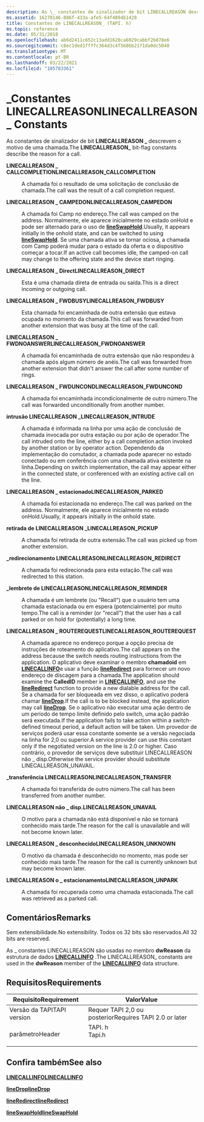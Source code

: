 ```yaml
---
description: As \_ constantes de sinalizador de bit LINECALLREASON descrevem o motivo de uma chamada.
ms.assetid: 16278146-886f-433a-afe5-64f4894b1428
title: Constantes de LINECALLREASON_ (TAPI. h)
ms.topic: reference
ms.date: 05/31/2018
ms.openlocfilehash: ab6d2411c652c13add1620ca6029cabbf2b878e6
ms.sourcegitcommit: c8ec1ded1ffffc364d3c4f560bb2171da0dc5040
ms.translationtype: MT
ms.contentlocale: pt-BR
ms.lasthandoff: 03/22/2021
ms.locfileid: "105783361"
---
```

# <a name="linecallreason_-constants"></a><span data-ttu-id="97234-103">\_Constantes LINECALLREASON</span><span class="sxs-lookup"><span data-stu-id="97234-103">LINECALLREASON\_ Constants</span></span>

<span data-ttu-id="97234-104">As constantes de sinalizador de bit **LINECALLREASON \_** descrevem o motivo de uma chamada.</span><span class="sxs-lookup"><span data-stu-id="97234-104">The **LINECALLREASON\_** bit-flag constants describe the reason for a call.</span></span>

<dl> <dt>

<span data-ttu-id="97234-105"><span id="LINECALLREASON_CALLCOMPLETION"></span><span id="linecallreason_callcompletion"></span>**LINECALLREASON \_ CALLCOMPLETION**</span><span class="sxs-lookup"><span data-stu-id="97234-105"><span id="LINECALLREASON_CALLCOMPLETION"></span><span id="linecallreason_callcompletion"></span>**LINECALLREASON\_CALLCOMPLETION**</span></span>
</dt> <dd> <dl> <dt>



<span data-ttu-id="97234-106">A chamada foi o resultado de uma solicitação de conclusão de chamada.</span><span class="sxs-lookup"><span data-stu-id="97234-106">The call was the result of a call completion request.</span></span>


</dt> </dl> </dd> <dt>

<span data-ttu-id="97234-107"><span id="LINECALLREASON_CAMPEDON"></span><span id="linecallreason_campedon"></span>**LINECALLREASON \_ CAMPEDON**</span><span class="sxs-lookup"><span data-stu-id="97234-107"><span id="LINECALLREASON_CAMPEDON"></span><span id="linecallreason_campedon"></span>**LINECALLREASON\_CAMPEDON**</span></span>
</dt> <dd> <dl> <dt>



<span data-ttu-id="97234-108">A chamada foi Camp no endereço.</span><span class="sxs-lookup"><span data-stu-id="97234-108">The call was camped on the address.</span></span> <span data-ttu-id="97234-109">Normalmente, ele aparece inicialmente no estado onHold e pode ser alternado para o uso de [**lineSwapHold**](/windows/desktop/api/Tapi/nf-tapi-lineswaphold).</span><span class="sxs-lookup"><span data-stu-id="97234-109">Usually, it appears initially in the onhold state, and can be switched to using [**lineSwapHold**](/windows/desktop/api/Tapi/nf-tapi-lineswaphold).</span></span> <span data-ttu-id="97234-110">Se uma chamada ativa se tornar ociosa, a chamada com Camp poderá mudar para o estado da oferta e o dispositivo começar a tocar.</span><span class="sxs-lookup"><span data-stu-id="97234-110">If an active call becomes idle, the camped-on call may change to the offering state and the device start ringing.</span></span>


</dt> </dl> </dd> <dt>

<span data-ttu-id="97234-111"><span id="LINECALLREASON_DIRECT"></span><span id="linecallreason_direct"></span>**LINECALLREASON \_ Direct**</span><span class="sxs-lookup"><span data-stu-id="97234-111"><span id="LINECALLREASON_DIRECT"></span><span id="linecallreason_direct"></span>**LINECALLREASON\_DIRECT**</span></span>
</dt> <dd> <dl> <dt>



<span data-ttu-id="97234-112">Esta é uma chamada direta de entrada ou saída.</span><span class="sxs-lookup"><span data-stu-id="97234-112">This is a direct incoming or outgoing call.</span></span>


</dt> </dl> </dd> <dt>

<span data-ttu-id="97234-113"><span id="LINECALLREASON_FWDBUSY"></span><span id="linecallreason_fwdbusy"></span>**LINECALLREASON \_ FWDBUSY**</span><span class="sxs-lookup"><span data-stu-id="97234-113"><span id="LINECALLREASON_FWDBUSY"></span><span id="linecallreason_fwdbusy"></span>**LINECALLREASON\_FWDBUSY**</span></span>
</dt> <dd> <dl> <dt>



<span data-ttu-id="97234-114">Esta chamada foi encaminhada de outra extensão que estava ocupada no momento da chamada.</span><span class="sxs-lookup"><span data-stu-id="97234-114">This call was forwarded from another extension that was busy at the time of the call.</span></span>


</dt> </dl> </dd> <dt>

<span data-ttu-id="97234-115"><span id="LINECALLREASON_FWDNOANSWER"></span><span id="linecallreason_fwdnoanswer"></span>**LINECALLREASON \_ FWDNOANSWER**</span><span class="sxs-lookup"><span data-stu-id="97234-115"><span id="LINECALLREASON_FWDNOANSWER"></span><span id="linecallreason_fwdnoanswer"></span>**LINECALLREASON\_FWDNOANSWER**</span></span>
</dt> <dd> <dl> <dt>



<span data-ttu-id="97234-116">A chamada foi encaminhada de outra extensão que não respondeu à chamada após algum número de anéis.</span><span class="sxs-lookup"><span data-stu-id="97234-116">The call was forwarded from another extension that didn't answer the call after some number of rings.</span></span>


</dt> </dl> </dd> <dt>

<span data-ttu-id="97234-117"><span id="LINECALLREASON_FWDUNCOND"></span><span id="linecallreason_fwduncond"></span>**LINECALLREASON \_ FWDUNCOND**</span><span class="sxs-lookup"><span data-stu-id="97234-117"><span id="LINECALLREASON_FWDUNCOND"></span><span id="linecallreason_fwduncond"></span>**LINECALLREASON\_FWDUNCOND**</span></span>
</dt> <dd> <dl> <dt>



<span data-ttu-id="97234-118">A chamada foi encaminhada incondicionalmente de outro número.</span><span class="sxs-lookup"><span data-stu-id="97234-118">The call was forwarded unconditionally from another number.</span></span>


</dt> </dl> </dd> <dt>

<span data-ttu-id="97234-119"><span id="LINECALLREASON_INTRUDE"></span><span id="linecallreason_intrude"></span>**intrusão LINECALLREASON \_**</span><span class="sxs-lookup"><span data-stu-id="97234-119"><span id="LINECALLREASON_INTRUDE"></span><span id="linecallreason_intrude"></span>**LINECALLREASON\_INTRUDE**</span></span>
</dt> <dd> <dl> <dt>



<span data-ttu-id="97234-120">A chamada é informada na linha por uma ação de conclusão de chamada invocada por outra estação ou por ação de operador.</span><span class="sxs-lookup"><span data-stu-id="97234-120">The call intruded onto the line, either by a call completion action invoked by another station or by operator action.</span></span> <span data-ttu-id="97234-121">Dependendo da implementação do comutador, a chamada pode aparecer no estado conectado ou em conferência com uma chamada ativa existente na linha.</span><span class="sxs-lookup"><span data-stu-id="97234-121">Depending on switch implementation, the call may appear either in the connected state, or conferenced with an existing active call on the line.</span></span>


</dt> </dl> </dd> <dt>

<span data-ttu-id="97234-122"><span id="LINECALLREASON_PARKED"></span><span id="linecallreason_parked"></span>**LINECALLREASON \_ estacionado**</span><span class="sxs-lookup"><span data-stu-id="97234-122"><span id="LINECALLREASON_PARKED"></span><span id="linecallreason_parked"></span>**LINECALLREASON\_PARKED**</span></span>
</dt> <dd> <dl> <dt>



<span data-ttu-id="97234-123">A chamada foi estacionada no endereço.</span><span class="sxs-lookup"><span data-stu-id="97234-123">The call was parked on the address.</span></span> <span data-ttu-id="97234-124">Normalmente, ele aparece inicialmente no estado onHold.</span><span class="sxs-lookup"><span data-stu-id="97234-124">Usually, it appears initially in the onhold state.</span></span>


</dt> </dl> </dd> <dt>

<span data-ttu-id="97234-125"><span id="LINECALLREASON_PICKUP"></span><span id="linecallreason_pickup"></span>**retirada de LINECALLREASON \_**</span><span class="sxs-lookup"><span data-stu-id="97234-125"><span id="LINECALLREASON_PICKUP"></span><span id="linecallreason_pickup"></span>**LINECALLREASON\_PICKUP**</span></span>
</dt> <dd> <dl> <dt>



<span data-ttu-id="97234-126">A chamada foi retirada de outra extensão.</span><span class="sxs-lookup"><span data-stu-id="97234-126">The call was picked up from another extension.</span></span>


</dt> </dl> </dd> <dt>

<span data-ttu-id="97234-127"><span id="LINECALLREASON_REDIRECT"></span><span id="linecallreason_redirect"></span>**\_redirecionamento LINECALLREASON**</span><span class="sxs-lookup"><span data-stu-id="97234-127"><span id="LINECALLREASON_REDIRECT"></span><span id="linecallreason_redirect"></span>**LINECALLREASON\_REDIRECT**</span></span>
</dt> <dd> <dl> <dt>



<span data-ttu-id="97234-128">A chamada foi redirecionada para esta estação.</span><span class="sxs-lookup"><span data-stu-id="97234-128">The call was redirected to this station.</span></span>


</dt> </dl> </dd> <dt>

<span data-ttu-id="97234-129"><span id="LINECALLREASON_REMINDER"></span><span id="linecallreason_reminder"></span>**\_lembrete de LINECALLREASON**</span><span class="sxs-lookup"><span data-stu-id="97234-129"><span id="LINECALLREASON_REMINDER"></span><span id="linecallreason_reminder"></span>**LINECALLREASON\_REMINDER**</span></span>
</dt> <dd> <dl> <dt>



<span data-ttu-id="97234-130">A chamada é um lembrete (ou "Recall") que o usuário tem uma chamada estacionada ou em espera (potencialmente) por muito tempo.</span><span class="sxs-lookup"><span data-stu-id="97234-130">The call is a reminder (or "recall") that the user has a call parked or on hold for (potentially) a long time.</span></span>


</dt> </dl> </dd> <dt>

<span data-ttu-id="97234-131"><span id="LINECALLREASON_ROUTEREQUEST"></span><span id="linecallreason_routerequest"></span>**LINECALLREASON \_ ROUTEREQUEST**</span><span class="sxs-lookup"><span data-stu-id="97234-131"><span id="LINECALLREASON_ROUTEREQUEST"></span><span id="linecallreason_routerequest"></span>**LINECALLREASON\_ROUTEREQUEST**</span></span>
</dt> <dd> <dl> <dt>



<span data-ttu-id="97234-132">A chamada aparece no endereço porque a opção precisa de instruções de roteamento do aplicativo.</span><span class="sxs-lookup"><span data-stu-id="97234-132">The call appears on the address because the switch needs routing instructions from the application.</span></span> <span data-ttu-id="97234-133">O aplicativo deve examinar o membro **chamadoid** em [**LINECALLINFO**](/windows/desktop/api/Tapi/ns-tapi-linecallinfo)e usar a função [**lineRedirect**](/windows/desktop/api/Tapi/nf-tapi-lineredirect) para fornecer um novo endereço de discagem para a chamada.</span><span class="sxs-lookup"><span data-stu-id="97234-133">The application should examine the **CalledID** member in [**LINECALLINFO**](/windows/desktop/api/Tapi/ns-tapi-linecallinfo), and use the [**lineRedirect**](/windows/desktop/api/Tapi/nf-tapi-lineredirect) function to provide a new dialable address for the call.</span></span> <span data-ttu-id="97234-134">Se a chamada for ser bloqueada em vez disso, o aplicativo poderá chamar [**lineDrop**](/windows/desktop/api/Tapi/nf-tapi-linedrop).</span><span class="sxs-lookup"><span data-stu-id="97234-134">If the call is to be blocked instead, the application may call [**lineDrop**](/windows/desktop/api/Tapi/nf-tapi-linedrop).</span></span> <span data-ttu-id="97234-135">Se o aplicativo não executar uma ação dentro de um período de tempo limite definido pelo switch, uma ação padrão será executada.</span><span class="sxs-lookup"><span data-stu-id="97234-135">If the application fails to take action within a switch-defined timeout period, a default action will be taken.</span></span> <span data-ttu-id="97234-136">Um provedor de serviços poderá usar essa constante somente se a versão negociada na linha for 2,0 ou superior.</span><span class="sxs-lookup"><span data-stu-id="97234-136">A service provider can use this constant only if the negotiated version on the line is 2.0 or higher.</span></span> <span data-ttu-id="97234-137">Caso contrário, o provedor de serviços deve substituir LINECALLREASON não \_ disp.</span><span class="sxs-lookup"><span data-stu-id="97234-137">Otherwise the service provider should substitute LINECALLREASON\_UNAVAIL.</span></span>


</dt> </dl> </dd> <dt>

<span data-ttu-id="97234-138"><span id="LINECALLREASON_TRANSFER"></span><span id="linecallreason_transfer"></span>**\_transferência LINECALLREASON**</span><span class="sxs-lookup"><span data-stu-id="97234-138"><span id="LINECALLREASON_TRANSFER"></span><span id="linecallreason_transfer"></span>**LINECALLREASON\_TRANSFER**</span></span>
</dt> <dd> <dl> <dt>



<span data-ttu-id="97234-139">A chamada foi transferida de outro número.</span><span class="sxs-lookup"><span data-stu-id="97234-139">The call has been transferred from another number.</span></span>


</dt> </dl> </dd> <dt>

<span data-ttu-id="97234-140"><span id="LINECALLREASON_UNAVAIL"></span><span id="linecallreason_unavail"></span>**LINECALLREASON não \_ disp.**</span><span class="sxs-lookup"><span data-stu-id="97234-140"><span id="LINECALLREASON_UNAVAIL"></span><span id="linecallreason_unavail"></span>**LINECALLREASON\_UNAVAIL**</span></span>
</dt> <dd> <dl> <dt>



<span data-ttu-id="97234-141">O motivo para a chamada não está disponível e não se tornará conhecido mais tarde.</span><span class="sxs-lookup"><span data-stu-id="97234-141">The reason for the call is unavailable and will not become known later.</span></span>


</dt> </dl> </dd> <dt>

<span data-ttu-id="97234-142"><span id="LINECALLREASON_UNKNOWN"></span><span id="linecallreason_unknown"></span>**LINECALLREASON \_ desconhecido**</span><span class="sxs-lookup"><span data-stu-id="97234-142"><span id="LINECALLREASON_UNKNOWN"></span><span id="linecallreason_unknown"></span>**LINECALLREASON\_UNKNOWN**</span></span>
</dt> <dd> <dl> <dt>



<span data-ttu-id="97234-143">O motivo da chamada é desconhecido no momento, mas pode ser conhecido mais tarde.</span><span class="sxs-lookup"><span data-stu-id="97234-143">The reason for the call is currently unknown but may become known later.</span></span>


</dt> </dl> </dd> <dt>

<span data-ttu-id="97234-144"><span id="LINECALLREASON_UNPARK"></span><span id="linecallreason_unpark"></span>**LINECALLREASON o \_ estacionamento**</span><span class="sxs-lookup"><span data-stu-id="97234-144"><span id="LINECALLREASON_UNPARK"></span><span id="linecallreason_unpark"></span>**LINECALLREASON\_UNPARK**</span></span>
</dt> <dd> <dl> <dt>



<span data-ttu-id="97234-145">A chamada foi recuperada como uma chamada estacionada.</span><span class="sxs-lookup"><span data-stu-id="97234-145">The call was retrieved as a parked call.</span></span>


</dt> </dl> </dd> </dl>

## <a name="remarks"></a><span data-ttu-id="97234-146">Comentários</span><span class="sxs-lookup"><span data-stu-id="97234-146">Remarks</span></span>

<span data-ttu-id="97234-147">Sem extensibilidade.</span><span class="sxs-lookup"><span data-stu-id="97234-147">No extensibility.</span></span> <span data-ttu-id="97234-148">Todos os 32 bits são reservados.</span><span class="sxs-lookup"><span data-stu-id="97234-148">All 32 bits are reserved.</span></span>

<span data-ttu-id="97234-149">As \_ constantes LINECALLREASON são usadas no membro **dwReason** da estrutura de dados [**LINECALLINFO**](/windows/desktop/api/Tapi/ns-tapi-linecallinfo) .</span><span class="sxs-lookup"><span data-stu-id="97234-149">The LINECALLREASON\_ constants are used in the **dwReason** member of the [**LINECALLINFO**](/windows/desktop/api/Tapi/ns-tapi-linecallinfo) data structure.</span></span>

## <a name="requirements"></a><span data-ttu-id="97234-150">Requisitos</span><span class="sxs-lookup"><span data-stu-id="97234-150">Requirements</span></span>



| <span data-ttu-id="97234-151">Requisito</span><span class="sxs-lookup"><span data-stu-id="97234-151">Requirement</span></span> | <span data-ttu-id="97234-152">Valor</span><span class="sxs-lookup"><span data-stu-id="97234-152">Value</span></span> |
|-------------------------|-----------------------------------------------------------------------------------|
| <span data-ttu-id="97234-153">Versão da TAPI</span><span class="sxs-lookup"><span data-stu-id="97234-153">TAPI version</span></span><br/> | <span data-ttu-id="97234-154">Requer TAPI 2,0 ou posterior</span><span class="sxs-lookup"><span data-stu-id="97234-154">Requires TAPI 2.0 or later</span></span><br/>                                             |
| <span data-ttu-id="97234-155">parâmetro</span><span class="sxs-lookup"><span data-stu-id="97234-155">Header</span></span><br/>       | <dl> <span data-ttu-id="97234-156"><dt>TAPI. h</dt></span><span class="sxs-lookup"><span data-stu-id="97234-156"><dt>Tapi.h</dt></span></span> </dl> |



## <a name="see-also"></a><span data-ttu-id="97234-157">Confira também</span><span class="sxs-lookup"><span data-stu-id="97234-157">See also</span></span>

<dl> <dt>

[<span data-ttu-id="97234-158">**LINECALLINFO**</span><span class="sxs-lookup"><span data-stu-id="97234-158">**LINECALLINFO**</span></span>](/windows/desktop/api/Tapi/ns-tapi-linecallinfo)
</dt> <dt>

[<span data-ttu-id="97234-159">**lineDrop**</span><span class="sxs-lookup"><span data-stu-id="97234-159">**lineDrop**</span></span>](/windows/desktop/api/Tapi/nf-tapi-linedrop)
</dt> <dt>

[<span data-ttu-id="97234-160">**lineRedirect**</span><span class="sxs-lookup"><span data-stu-id="97234-160">**lineRedirect**</span></span>](/windows/desktop/api/Tapi/nf-tapi-lineredirect)
</dt> <dt>

[<span data-ttu-id="97234-161">**lineSwapHold**</span><span class="sxs-lookup"><span data-stu-id="97234-161">**lineSwapHold**</span></span>](/windows/desktop/api/Tapi/nf-tapi-lineswaphold)
</dt> </dl>

 

 




